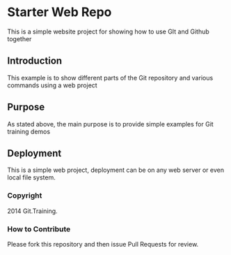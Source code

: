 # Starter Web Repo

This is a simple website project for showing
how to use GIt and Github together

## Introduction

This example is to show different parts of
the Git repository and various commands
using a web project

## Purpose

As stated above, the main purpose is to provide
simple examples for Git training demos

## Deployment

This is a simple web project, deployment
can be on any web server or even local
file system.

### Copyright

2014 Git.Training.

### How to Contribute

Please fork this repository and then issue Pull Requests for
review.
